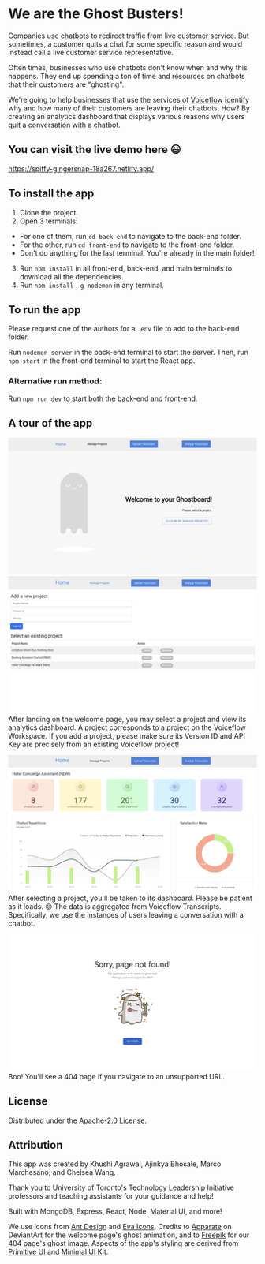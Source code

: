 # We are the Ghost Busters!
Companies use chatbots to redirect traffic from live customer service. But sometimes, a customer quits a chat for some specific reason and would instead call a live customer service representative.

Often times, businesses who use chatbots don't know when and why this happens. They end up spending a ton of time and resources on chatbots that their customers are "ghosting".

We're going to help businesses that use the services of [Voiceflow](https://www.voiceflow.com/) identify why and how many of their customers are leaving their chatbots. How? By creating an analytics dashboard that displays various reasons why users quit a conversation with a chatbot. 

## You can visit the live demo here :smiley:
https://spiffy-gingersnap-18a267.netlify.app/

## To install the app
1. Clone the project.
2. Open 3 terminals: 
  - For one of them, run ```cd back-end``` to navigate to the back-end folder.
  - For the other, run ```cd front-end``` to navigate to the front-end folder.
  - Don't do anything for the last terminal. You're already in the main folder!
3. Run ```npm install``` in all front-end, back-end, and main terminals to download all the dependencies.
4. Run ```npm install -g nodemon``` in any terminal.

## To run the app
Please request one of the authors for a ```.env``` file to add to the back-end folder.

Run ```nodemon server``` in the back-end terminal to start the server.
Then, run ```npm start``` in the front-end terminal to start the React app.

### Alternative run method:
Run ```npm run dev``` to start both the back-end and front-end.

## A tour of the app
![Welcome Page](./front-end/src/images/welcomepage_screenshot.jpg)
![Manage Projects Page](./front-end/src/images/selectproject_screenshot.jpg)
After landing on the welcome page, you may select a project and view its analytics dashboard. A project corresponds to a project on the Voiceflow Workspace. If you add a project, please make sure its Version ID and API Key are precisely from an existing Voiceflow project!

![Dashboard](./front-end/src/images/dashboard_screenshot.jpg)
After selecting a project, you'll be taken to its dashboard. Please be patient as it loads. :blush:
The data is aggregated from Voiceflow Transcripts. Specifically, we use the instances of users leaving a conversation with a chatbot.

![404 Page](./front-end/src/images/404page_screenshot.jpg)
Boo! You'll see a 404 page if you navigate to an unsupported URL. 

## License
Distributed under the [Apache-2.0 License](./LICENSE.md).

## Attribution
This app was created by Khushi Agrawal, Ajinkya Bhosale, Marco Marchesano, and Chelsea Wang.

Thank you to University of Toronto's Technology Leadership Initiative professors and teaching assistants for your guidance and help!

Built with MongoDB, Express, React, Node, Material UI, and more!

We use icons from [Ant Design](https://ant.design/) and [Eva Icons](https://akveo.github.io/eva-icons/#/). Credits to [Apparate](https://www.deviantart.com/apparate) on DeviantArt for the welcome page's ghost animation, and to [Freepik](https://www.freepik.com/) for our 404 page's ghost image. Aspects of the app's styling are derived from [Primitive UI](https://github.com/taniarascia/primitive) and [Minimal UI Kit](https://github.com/minimal-ui-kit/material-kit-react). 
